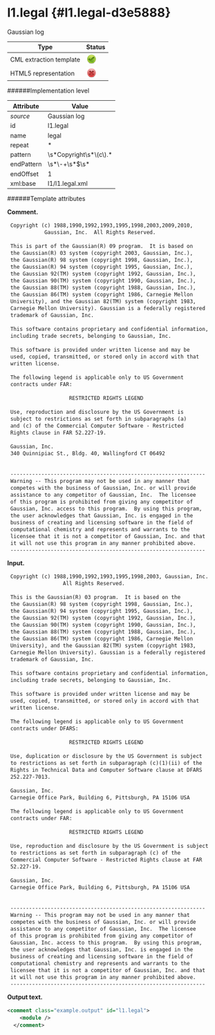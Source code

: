 # l1.legal {#l1.legal-d3e5888}

Gaussian log

| Type                                                                                                                                                | Status                                                                                                                                              |
|----|----|
| CML extraction template                                                                                                                             | ![](/imgs/Total.png)                                                                                                                                |
| HTML5 representation                                                                                                                                | ![](/imgs/None.png)                                                                                                                                 |

######Implementation level

| Attribute                                                                                                                                           | Value                                                                                                                                               |
|----|----|
| *source*                                                                                                                                            | Gaussian log                                                                                                                                        |
| id                                                                                                                                                  | l1.legal                                                                                                                                            |
| name                                                                                                                                                | legal                                                                                                                                               |
| repeat                                                                                                                                              | \*                                                                                                                                                  |
| pattern                                                                                                                                             | \\s\*Copyright\\s\*\\(c\\).\*                                                                                                                       |
| endPattern                                                                                                                                          | \\s\*\\-+\\s\*\$\\s\*                                                                                                                               |
| endOffset                                                                                                                                           | 1                                                                                                                                                   |
| xml:base                                                                                                                                            | l1/l1.legal.xml                                                                                                                                     |

######Template attributes

**Comment.**

     Copyright (c) 1988,1990,1992,1993,1995,1998,2003,2009,2010,
                Gaussian, Inc.  All Rights Reserved.
      
     This is part of the Gaussian(R) 09 program.  It is based on
     the Gaussian(R) 03 system (copyright 2003, Gaussian, Inc.),
     the Gaussian(R) 98 system (copyright 1998, Gaussian, Inc.),
     the Gaussian(R) 94 system (copyright 1995, Gaussian, Inc.),
     the Gaussian 92(TM) system (copyright 1992, Gaussian, Inc.),
     the Gaussian 90(TM) system (copyright 1990, Gaussian, Inc.),
     the Gaussian 88(TM) system (copyright 1988, Gaussian, Inc.),
     the Gaussian 86(TM) system (copyright 1986, Carnegie Mellon
     University), and the Gaussian 82(TM) system (copyright 1983,
     Carnegie Mellon University). Gaussian is a federally registered
     trademark of Gaussian, Inc.
      
     This software contains proprietary and confidential information,
     including trade secrets, belonging to Gaussian, Inc.
      
     This software is provided under written license and may be
     used, copied, transmitted, or stored only in accord with that
     written license.
      
     The following legend is applicable only to US Government
     contracts under FAR:
      
                        RESTRICTED RIGHTS LEGEND
      
     Use, reproduction and disclosure by the US Government is
     subject to restrictions as set forth in subparagraphs (a)
     and (c) of the Commercial Computer Software - Restricted
     Rights clause in FAR 52.227-19.
      
     Gaussian, Inc.
     340 Quinnipiac St., Bldg. 40, Wallingford CT 06492
      
      
     ---------------------------------------------------------------
     Warning -- This program may not be used in any manner that
     competes with the business of Gaussian, Inc. or will provide
     assistance to any competitor of Gaussian, Inc.  The licensee
     of this program is prohibited from giving any competitor of
     Gaussian, Inc. access to this program.  By using this program,
     the user acknowledges that Gaussian, Inc. is engaged in the
     business of creating and licensing software in the field of
     computational chemistry and represents and warrants to the
     licensee that it is not a competitor of Gaussian, Inc. and that
     it will not use this program in any manner prohibited above.
     ---------------------------------------------------------------
      
      

**Input.**

     Copyright (c) 1988,1990,1992,1993,1995,1998,2003, Gaussian, Inc.
                      All Rights Reserved.
      
     This is the Gaussian(R) 03 program.  It is based on the
     the Gaussian(R) 98 system (copyright 1998, Gaussian, Inc.),
     the Gaussian(R) 94 system (copyright 1995, Gaussian, Inc.),
     the Gaussian 92(TM) system (copyright 1992, Gaussian, Inc.),
     the Gaussian 90(TM) system (copyright 1990, Gaussian, Inc.),
     the Gaussian 88(TM) system (copyright 1988, Gaussian, Inc.),
     the Gaussian 86(TM) system (copyright 1986, Carnegie Mellon
     University), and the Gaussian 82(TM) system (copyright 1983,
     Carnegie Mellon University). Gaussian is a federally registered
     trademark of Gaussian, Inc.
      
     This software contains proprietary and confidential information,
     including trade secrets, belonging to Gaussian, Inc.
      
     This software is provided under written license and may be
     used, copied, transmitted, or stored only in accord with that
     written license.
      
     The following legend is applicable only to US Government
     contracts under DFARS:
      
                        RESTRICTED RIGHTS LEGEND
      
     Use, duplication or disclosure by the US Government is subject
     to restrictions as set forth in subparagraph (c)(1)(ii) of the
     Rights in Technical Data and Computer Software clause at DFARS
     252.227-7013.
      
     Gaussian, Inc.
     Carnegie Office Park, Building 6, Pittsburgh, PA 15106 USA
      
     The following legend is applicable only to US Government
     contracts under FAR:
      
                        RESTRICTED RIGHTS LEGEND
      
     Use, reproduction and disclosure by the US Government is subject
     to restrictions as set forth in subparagraph (c) of the
     Commercial Computer Software - Restricted Rights clause at FAR
     52.227-19.
      
     Gaussian, Inc.
     Carnegie Office Park, Building 6, Pittsburgh, PA 15106 USA
      
      
     ---------------------------------------------------------------
     Warning -- This program may not be used in any manner that
     competes with the business of Gaussian, Inc. or will provide
     assistance to any competitor of Gaussian, Inc.  The licensee
     of this program is prohibited from giving any competitor of
     Gaussian, Inc. access to this program.  By using this program,
     the user acknowledges that Gaussian, Inc. is engaged in the
     business of creating and licensing software in the field of
     computational chemistry and represents and warrants to the
     licensee that it is not a competitor of Gaussian, Inc. and that
     it will not use this program in any manner prohibited above.
     ---------------------------------------------------------------
      
      

**Output text.**

```xml
<comment class="example.output" id="l1.legal">
    <module />
  </comment>
```
